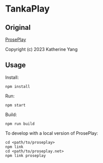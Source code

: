 # TankaPlay

## Original

[ProsePlay](https://github.com/proseplay/proseplay.git)

Copyright (c) 2023 Katherine Yang

## Usage

Install:

```
npm install
```

Run:

```
npm start
```

Build:

```
npm run build
```

To develop with a local version of ProsePlay:

```
cd <path/to/proseplay>
npm link
cd <path/to/proseplay.net>
npm link proseplay
```
